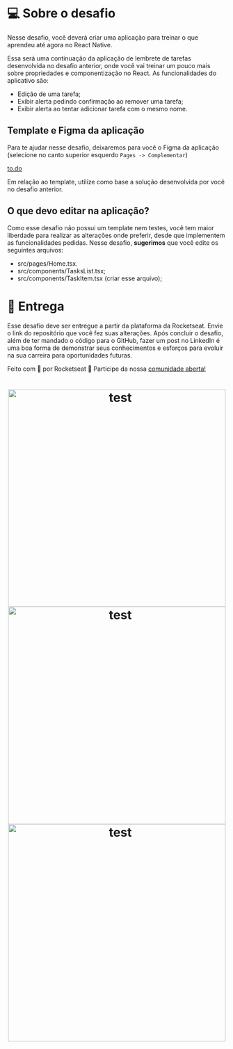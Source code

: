# 💻 Sobre o desafio

Nesse desafio, você deverá criar uma aplicação para treinar o que aprendeu até agora no React Native.

Essa será uma continuação da aplicação de lembrete de tarefas desenvolvida no desafio anterior, onde você vai treinar um pouco mais sobre propriedades e componentização no React.
As funcionalidades do aplicativo são:

- Edição de uma tarefa;
- Exibir alerta pedindo confirmação ao remover uma tarefa;
- Exibir alerta ao tentar adicionar tarefa com o mesmo nome.

## Template e Figma da aplicação

Para te ajudar nesse desafio, deixaremos para você o Figma da aplicação (selecione no canto superior esquerdo `Pages -> Complementar`)

[to.do](https://www.figma.com/file/L442P4syOkbHGaLr4fGad4/to.do/duplicate)

Em relação ao template, utilize como base a solução desenvolvida por você no desafio anterior.

## O que devo editar na aplicação?

Como esse desafio não possui um template nem testes, você tem maior liberdade para realizar as alterações onde preferir, desde que implementem as funcionalidades pedidas. Nesse desafio, **sugerimos** que você edite os seguintes arquivos:

- src/pages/Home.tsx.
- src/components/TasksList.tsx;
- src/components/TaskItem.tsx (criar esse arquivo);

# 📅 Entrega

Esse desafio deve ser entregue a partir da plataforma da Rocketseat. Envie o link do repositório que você fez suas alterações. Após concluir o desafio, além de ter mandado o código para o GitHub, fazer um post no LinkedIn é uma boa forma de demonstrar seus conhecimentos e esforços para evoluir na sua carreira para oportunidades futuras.

Feito com 💜 por Rocketseat 👋 Participe da nossa [comunidade aberta!](https://discord.gg/Ns86RQyVH8)

<h1 align="center">
    <img alt="test" title="test" height=500 src="https://user-images.githubusercontent.com/76229106/140651880-678a0b3a-904f-42f3-a640-adbf090bfcf7.png">
    <img alt="test" title="test" height=500 src="https://user-images.githubusercontent.com/76229106/140632664-92b01454-4d63-45e0-adee-c2d4cd31e54a.png">
    <img alt="test" title="test" height=500 src="https://user-images.githubusercontent.com/76229106/140651887-4ad8cb8b-602f-4c93-8adf-3183b1e289b0.png">
</h1>

